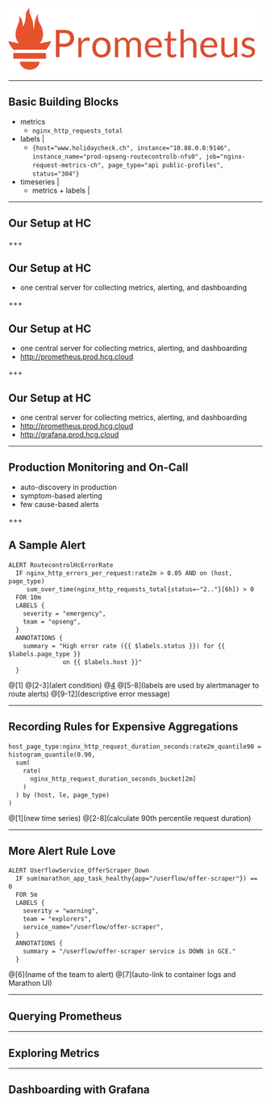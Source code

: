 ![logo](assets/prometheus.png)

---

## Basic Building Blocks

- metrics
  - `nginx_http_requests_total`
- labels |
  - `{host="www.holidaycheck.ch",
      instance="10.88.0.8:9146",
      instance_name="prod-opseng-routecontrolb-nfs0",
      job="nginx-request-metrics-ch",
      page_type="api public-profiles",
      status="304"}`
- timeseries |
  - metrics + labels |

---

## Our Setup at HC

+++

## Our Setup at HC

- one central server for collecting metrics, alerting, and dashboarding

+++

## Our Setup at HC

- one central server for collecting metrics, alerting, and dashboarding
- http://prometheus.prod.hcg.cloud

+++

## Our Setup at HC

- one central server for collecting metrics, alerting, and dashboarding
- http://prometheus.prod.hcg.cloud
- http://grafana.prod.hcg.cloud

---

## Production Monitoring and On-Call

- auto-discovery in production
- symptom-based alerting
- few cause-based alerts

+++

## A Sample Alert

```
ALERT RoutecontrolHcErrorRate
  IF nginx_http_errors_per_request:rate2m > 0.05 AND on (host, page_type)
     sum_over_time(nginx_http_requests_total{status=~"2.."}[6h]) > 0
  FOR 10m
  LABELS {
    severity = "emergency",
    team = "opseng",
  }
  ANNOTATIONS {
    summary = "High error rate ({{ $labels.status }}) for {{ $labels.page_type }}
               on {{ $labels.host }}"
  }
```
@[1]
@[2-3](alert condition)
@[4](duration)
@[5-8](labels are used by alertmanager to route alerts)
@[9-12](descriptive error message)

---

## Recording Rules for Expensive Aggregations

```
host_page_type:nginx_http_request_duration_seconds:rate2m_quantile90 =
histogram_quantile(0.90,
  sum(
    rate(
      nginx_http_request_duration_seconds_bucket[2m]
    )
  ) by (host, le, page_type)
)

```
@[1](new time series)
@[2-8](calculate 90th percentile request duration)

---

## More Alert Rule Love

```
ALERT UserflowService_OfferScraper_Down
  IF sum(marathon_app_task_healthy{app="/userflow/offer-scraper"}) == 0
  FOR 5m
  LABELS {
    severity = "warning",
    team = "explorers",
    service_name="/userflow/offer-scraper",
  }
  ANNOTATIONS {
    summary = "/userflow/offer-scraper service is DOWN in GCE."
  }
```
@[6](name of the team to alert)
@[7](auto-link to container logs and Marathon UI)

---

## Querying Prometheus

---

## Exploring Metrics

---

## Dashboarding with Grafana
